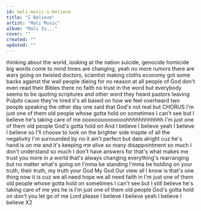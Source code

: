 ```yaml
---
id: mali-music-i-believe
title: "I Believe"
artist: "Mali Music"
album: "Mali Is..."
cover: ""
created: ""
updated: ""
---
```


thinking about the world, looking at the nation
suicide,
genocide
homicide
big words come to mind
times are changing, yeah
no more rumors
there are wars going on
twisted doctors, scientist making cloths
economy got some backs against the wall
people dieing for no reason at all
people of God don't even read their Bibles
there no faith no trust in the word
but everybody seems to be quoting scriptures and other word they heard
pastors leaving Pulpits cause they're tired
it's all based on how we feel
overheard two people speaking the other day
one said that God's not real but
CHORUS
I'm just one of them old people whose gotta hold on
sometimes I can't see but I believe he's taking care of me
oooooooooooooohhhhhhhhhhhh
I'm just one of them old people God's gotta hold on
And I believe I believe yeah
I believe I believe
so I'll choose to look on the brighter side
inspite
of all the negativity I'm surrounded by
no it ain't perfect but dats alright
cuz he's hand is on me
and it's keeping me alive
so many disappointment
so much I don't understand
so much I don't have answers for
that's what makes me trust you more
in a world that's always changing
everything's rearranging
but no matter what's going on
I'mma be standing
I'mma be holding on
your truth, their truth, my truth
your God My God Our view
all I know is that's one thing now it is
cuz we all need hope we all need faith in
I'm just one of them old people whose gotta hold on
sometimes I can't see but I still believe he's taking care of me
yes he is
I'm just one of them old people God's gotta hold on
don't you let go of me Lord please
I believe I believe yeah
I believe I believe    X2